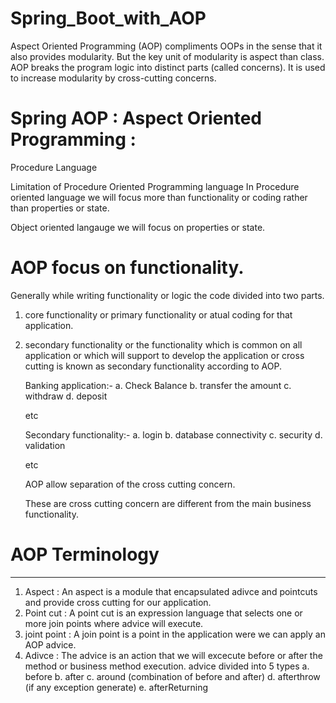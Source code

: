 # Spring_Boot_with_AOP
Aspect Oriented Programming (AOP) compliments OOPs in the sense that it also provides modularity. But the key unit of modularity is aspect than class.  AOP breaks the program logic into distinct parts (called concerns). It is used to increase modularity by cross-cutting concerns.

# Spring AOP : Aspect Oriented Programming :

Procedure Language 

Limitation of Procedure Oriented Programming language 
In Procedure oriented language we will focus more than functionality or coding rather 
than properties or state.

Object oriented langauge we will focus on properties or state. 

# AOP focus on functionality. 

Generally while writing functionality or logic the code divided into two parts. 
1. core functionality or primary functionality or atual coding for that application.  
2.  secondary functionality or the functionality which is common on all application or 
which will support to develop the application or cross cutting is known as secondary functionality 
according to AOP. 


	Banking application:- 
	a. Check Balance 
	b. transfer the amount 
	c. withdraw 
	d. deposit 
	
	etc 

	Secondary functionality:-
   	a. login 
	b. database connectivity 
	c. security 
	d. validation 
		
	etc 

	AOP allow separation of the cross cutting concern. 

	These are cross cutting concern are different from the main business functionality. 
	

# AOP Terminology 
--------------------
1. Aspect : An aspect is a module that encapsulated adivce and pointcuts and provide cross cutting for our application. 
2. Point cut : A point cut is an expression language that selects one or more join points where advice will execute.
3. joint point : A join point is a point in the application were we can apply an AOP advice. 
4. Adivce : The advice is an action that we will excecute before or after the method or business method execution. 
	advice divided into 5 types 
	a. before 
	b. after 
	c. around (combination of before and after)
	d. afterthrow (if any exception generate)
	e. afterReturning 
		
	 
